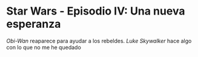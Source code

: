 # Star Wars - Episodio IV: Una nueva esperanza

*Obi-Wan* reaparece para ayudar a los rebeldes.
*Luke Skywalker* hace algo con lo que no me he quedado
